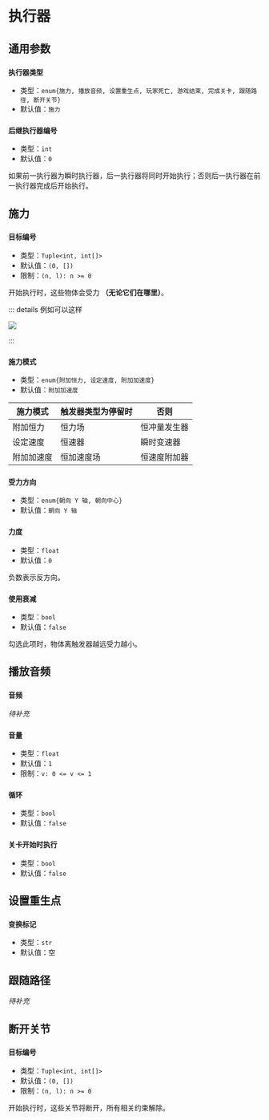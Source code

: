 # 执行器

## 通用参数

### `执行器类型`

- 类型：`enum{施力, 播放音频, 设置重生点, 玩家死亡, 游戏结束, 完成关卡, 跟随路径, 断开关节}`
- 默认值：`施力`

### `后继执行器编号`

- 类型：`int`
- 默认值：`0`

如果前一执行器为瞬时执行器，后一执行器将同时开始执行；否则后一执行器在前一执行器完成后开始执行。

## 施力

### `目标编号`

- 类型：`Tuple<int, int[]>`
- 默认值：`(0, [])`
- 限制：`(n, l): n >= 0`

开始执行时，这些物体会受力 **（无论它们在哪里）**。

::: details 例如可以这样

![](/images/executor-add-force.gif)

:::

### `施力模式`

- 类型：`enum{附加恒力, 设定速度, 附加加速度}`
- 默认值：`附加加速度`

| 施力模式   | 触发器类型为停留时 | 否则         |
| ---------- | ------------------ | ------------ |
| 附加恒力   | 恒力场             | 恒冲量发生器 |
| 设定速度   | 恒速器             | 瞬时变速器   |
| 附加加速度 | 恒加速度场         | 恒速度附加器 |

### `受力方向`

- 类型：`enum{朝向 Y 轴, 朝向中心}`
- 默认值：`朝向 Y 轴`

### `力度`

- 类型：`float`
- 默认值：`0`

负数表示反方向。

### `使用衰减`

- 类型：`bool`
- 默认值：`false`

勾选此项时，物体离触发器越远受力越小。

## 播放音频

### `音频`

_待补充_

### `音量`

- 类型：`float`
- 默认值：`1`
- 限制：`v: 0 <= v <= 1`

### `循环`

- 类型：`bool`
- 默认值：`false`

### `关卡开始时执行`

- 类型：`bool`
- 默认值：`false`

## 设置重生点

### `变换标记`

- 类型：`str`
- 默认值：空

## 跟随路径

_待补充_

## 断开关节

### `目标编号`

- 类型：`Tuple<int, int[]>`
- 默认值：`(0, [])`
- 限制：`(n, l): n >= 0`

开始执行时，这些关节将断开，所有相关约束解除。
